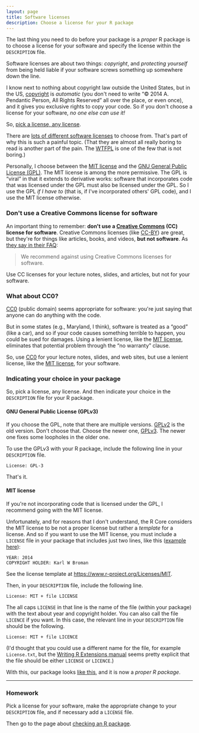 ```yaml
---
layout: page
title: Software licenses
description: Choose a license for your R package
---
```


The last thing you need to do before your package is a _proper_ R
package is to choose a license for your software and specify the
license within the `DESCRIPTION` file.

Software licenses are about two things: _copyright_, and _protecting
yourself_ from being held liable if your software screws something up
somewhere down the line.

I know next to nothing about copyright law outside the United States,
but in the US, [copyright](https://www.copyright.gov/circs/circ01.pdf)
is _automatic_ (you don't need to write &ldquo;&copy; 2014
A. Pendantic Person, All Rights Reserved&rdquo; all over the place, or
even once), and it gives you exclusive rights to copy your code. So if
you don't choose a license for your software, _no one else can use it!_

So, [pick a license, any license](https://blog.codinghorror.com/pick-a-license-any-license/).

There are
[lots of different software licenses](https://tldrlegal.com/) to
choose from. That's part of why this is such a painful topic. (That they are almost
all really boring to read is another part of the pain. The
[WTFPL](http://www.wtfpl.net/) is one of the few that is not boring.)

Personally, I choose between the
[MIT license](https://en.wikipedia.org/wiki/MIT_License) and the
[GNU General Public License (GPL)](https://www.gnu.org/copyleft/gpl.html). The
MIT license is among the more permissive. The GPL is
&ldquo;viral&rdquo; in that it extends to derivative works: software
that incorporates code that was licensed under the GPL must also be
licensed under the GPL. So I use the GPL _if I have to_ (that is, if
I've incorporated others' GPL code), and I use the MIT license
otherwise.

### Don't use a Creative Commons license for software

An important thing to remember: **don't use a
[Creative Commons](https://creativecommons.org/) (CC) license for
software**. Creative Commons licenses (like [CC-BY](https://creativecommons.org/licenses/by/3.0/))
are great, but they're for things like articles, books, and
videos, **but not software**. As
[they say in their FAQ](https://creativecommons.org/faq/#can-i-apply-a-creative-commons-license-to-software):

> We recommend against using Creative Commons licenses for software.

Use CC licenses for your lecture notes, slides, and articles, but not
for your software.

### What about CC0?

[CC0](https://creativecommons.org/publicdomain/zero/1.0/) (public
domain) seems appropriate for software: you're just saying that anyone
can do anything with the code.

But in some states (e.g., Maryland, I think), software is treated as a
&ldquo;good&rdquo; (like a car), and so if your code causes something
terrible to happen, you could be sued for damages. Using a lenient
license, like the
[MIT license](https://en.wikipedia.org/wiki/MIT_License), eliminates
that potential problem through the &ldquo;no warranty&rdquo; clause.

So, use [CC0](https://creativecommons.org/publicdomain/zero/1.0/) for
your lecture notes, slides, and web sites, but use a lenient license,
like the [MIT license](https://en.wikipedia.org/wiki/MIT_License), for
your software.

### Indicating your choice in your package

So, pick a license, any license. And then indicate your choice in the
`DESCRIPTION` file for your R package.

#### GNU General Public License (GPLv3)

If you choose the GPL, note that there are multiple
versions. [GPLv2](https://www.gnu.org/licenses/gpl-2.0.html) is the old
version. Don't choose that. Choose the newer one,
[GPLv3](https://www.gnu.org/copyleft/gpl.html). The newer one fixes
some loopholes in the older one.

To use the GPLv3 with your R package, include the following line in
your `DESCRIPTION` file.

    License: GPL-3

That's it.

#### MIT license

If you're not incorporating code that is licensed under the GPL, I
recommend going with the MIT license.

Unfortunately, and for reasons that I don't understand, the R Core
considers the MIT license to be not a proper license but rather a
_template_ for a license. And so if you want to use the MIT license,
you must include a `LICENSE` file in your package that includes just
two lines,
like this ([example here](https://github.com/kbroman/pkg_primer/tree/gh-pages/example/stage5/LICENSE)):

    YEAR: 2014
    COPYRIGHT HOLDER: Karl W Broman

See the license template at <https://www.r-project.org/Licenses/MIT>.

Then, in your `DESCRIPTION` file, include the following line.

    License: MIT + file LICENSE

The all caps `LICENSE` in that line is the name of the file (within
your package) with the text about year and copyright holder. You can
also call the file `LICENCE` if you want. In this case, the relevant
line in your `DESCRIPTION` file should be the following.

    License: MIT + file LICENCE

(I'd thought that you could use a different name for the file, for
example `License.txt`, but the
[Writing R Extensions manual](https://cran.r-project.org/doc/manuals/r-release/R-exts.html#Licensing)
seems pretty explicit that the file should be either `LICENSE` or
`LICENCE`.)

With this, our package looks
[like this](https://github.com/kbroman/pkg_primer/tree/gh-pages/example/stage5),
and it is now a _proper R package_.

---

### Homework

Pick a license for your software, make the appropriate change to your
`DESCRIPTION` file, and if necessary add a `LICENSE` file.

Then go to the page about [checking an R package](check.html).
